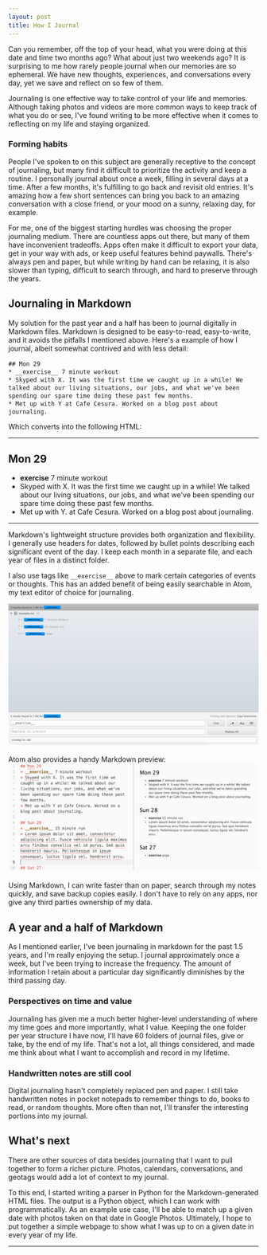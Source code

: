 ```yaml
---
layout: post
title: How I Journal
---
```


Can you remember, off the top of your head, what you were doing at this date and time two months ago? What about just two weekends ago? It is surprising to me how rarely people journal when our memories are so ephemeral. We have new thoughts, experiences, and conversations every day, yet we save and reflect on so few of them.

Journaling is one effective way to take control of your life and memories. Although taking photos and videos are more common ways to keep track of what you do or see, I've found writing to be more effective when it comes to reflecting on my life and staying organized.

### Forming habits
People I've spoken to on this subject are generally receptive to the concept of journaling, but many find it difficult to prioritize the activity and keep a routine. I personally journal about once a week, filling in several days at a time. After a few months, it's fulfilling to go back and revisit old entries. It's amazing how a few short sentences can bring you back to an amazing conversation with a close friend, or your mood on a sunny, relaxing day, for example.

For me, one of the biggest starting hurdles was choosing the proper journaling medium. There are countless apps out there, but many of them have inconvenient tradeoffs. Apps often make it difficult to export your data, get in your way with ads, or keep useful features behind paywalls. There's always pen and paper, but while writing by hand can be relaxing, it is also slower than typing, difficult to search through, and hard to preserve through the years.  

## Journaling in Markdown

My solution for the past year and a half has been to journal digitally in Markdown files. Markdown is designed to be easy-to-read, easy-to-write, and it avoids the pitfalls I mentioned above. Here's a example of how I journal, albeit somewhat contrived and with less detail:

```
## Mon 29
* __exercise__ 7 minute workout
* Skyped with X. It was the first time we caught up in a while! We talked about our living situations, our jobs, and what we've been spending our spare time doing these past few months.
* Met up with Y at Cafe Cesura. Worked on a blog post about journaling.
```
Which converts into the following HTML:

---
## Mon 29
* __exercise__ 7 minute workout
* Skyped with X. It was the first time we caught up in a while! We talked about our living situations, our jobs, and what we've been spending our spare time doing these past few months.
* Met up with Y. at Cafe Cesura. Worked on a blog post about journaling.
---

Markdown's lightweight structure provides both organization and flexibility. I generally use headers for dates, followed by bullet points describing each significant event of the day. I keep each month in a separate file, and each year of files in a distinct folder.

I also use tags like `__exercise__` above to mark certain categories of events or thoughts. This has an added benefit of being easily searchable in Atom, my text editor of choice for journaling.

<div class="cntr">
  <img src="../images/4/search.png" />
</div>
<br/>
Atom also provides a handy Markdown preview:
<br>
<div class="cntr">
  <img src="../images/4/preview.png" />
</div>
<br>
Using Markdown, I can write faster than on paper, search through my notes quickly, and save backup copies easily. I don't have to rely on any apps, nor give any third parties ownership of my data.

## A year and a half of Markdown
As I mentioned earlier, I've been journaling in markdown for the past 1.5 years, and I'm really enjoying the setup. I journal approximately once a week, but I've been trying to increase the frequency. The amount of information I retain about a particular day significantly diminishes by the third passing day.

### Perspectives on time and value
Journaling has given me a much better higher-level understanding of where my time goes and more importantly, what I value. Keeping the one folder per year structure I have now, I'll have 60 folders of journal files, give or take, by the end of my life. That's not a lot, all things considered, and made me think about what I want to accomplish and record in my lifetime.

### Handwritten notes are still cool
Digital journaling hasn't completely replaced pen and paper. I still take handwritten notes in pocket notepads to remember things to do, books to read, or random thoughts. More often than not, I'll transfer the interesting portions into my journal.

## What's next
There are other sources of data besides journaling that I want to pull together to form a richer picture. Photos, calendars, conversations, and geotags would add a lot of context to my journal.

To this end, I started writing a parser in Python for the Markdown-generated HTML files. The output is a Python object, which I can work with programmatically. As an example use case, I'll be able to match up a given date with photos taken on that date in Google Photos. Ultimately, I hope to put together a simple webpage to show what I was up to on a given date in every year of my life.
<br>
<hr>
